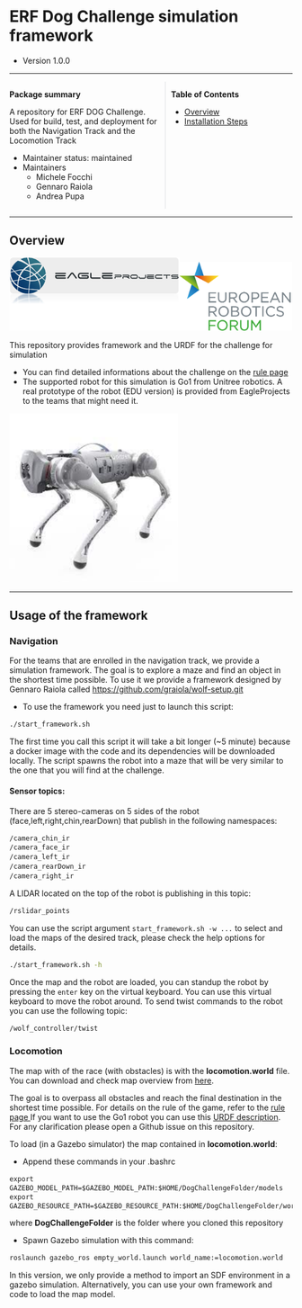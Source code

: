 # ERF Dog Challenge simulation framework

- Version 1.0.0

---

<div style="display:flex;">
<div style="flex:50%; padding-right:10px; border-right: 1px solid #dcdde1">

**Package summary**

A repository for ERF DOG Challenge. Used for build, test, and deployment for both the Navigation Track and the Locomotion Track 

- Maintainer status: maintained
- Maintainers
  - Michele Focchi
  - Gennaro Raiola
  - Andrea Pupa


</div>
<div style="flex:40%; padding-left:10px;">

**Table of Contents**
- [Overview](#overview)
- [Installation Steps](#installation-steps)

</div>
</div>

---

## Overview

<img src="images/eagleprojects.png" width=""/><img src="images/erf_logo.png" width="200"/>



This repository provides framework and the URDF for the challenge for simulation 

- You can find detailed informations about the challenge on the <a href="docs/rule.md">rule page </a>
- The supported robot for this simulation is Go1 from Unitree robotics. A real prototype of the robot (EDU version) is provided from EagleProjects to the teams that might need it. 

<img src="images/go1_robot.jpeg" width="300"/>



---

## Usage of the framework

### Navigation 

For the teams that are enrolled in the navigation track, we provide a simulation framework. The goal is to explore a maze and find an object in the shortest time possible. To use it we provide a framework designed by Gennaro Raiola called https://github.com/graiola/wolf-setup.git

- To use the framework you need just to launch this script:

```bash
./start_framework.sh
```

The first time you call this script it will take a bit longer (~5 minute) because a docker image with the code and its dependencies will be downloaded locally. The script spawns the robot into a maze that will be very similar to the one that you will find at the challenge. 

#### Sensor topics:

There are 5 stereo-cameras on 5 sides of the robot (face,left,right,chin,rearDown) that publish in the following namespaces:

```bash
/camera_chin_ir
/camera_face_ir
/camera_left_ir
/camera_rearDown_ir
/camera_right_ir
```

A LIDAR located on the top of the robot is publishing in this topic:

```bash
/rslidar_points
```

You can use the script argument `start_framework.sh -w ...` to select and load the maps of the desired track, please check the help options for details.

```bash
./start_framework.sh -h
```

Once the map and the robot are loaded, you can standup the robot by pressing the `enter` key on the virtual keyboard.
You can use this virtual keyboard to move the robot around.
To send twist commands to the robot you can use the following topic:

```bash
/wolf_controller/twist
```







### **Locomotion**

The map with of the race (with obstacles) is with the **locomotion.world** file. You can download and check map overview from <a href="doc/map.pdf" download>here</a>. 

The goal is to overpass all obstacles and reach the final destination in the shortest time possible. For details on the rule of the game, refer to the <a href="docs/rule.md">rule page </a> If you want to use the Go1 robot you can use this  [URDF description](https://github.com/graiola/wolf_description). For any clarification please open a Github issue on this repository. 

To load (in a Gazebo simulator) the  map contained in **locomotion.world**: 

- Append these commands in your .bashrc

```
export GAZEBO_MODEL_PATH=$GAZEBO_MODEL_PATH:$HOME/DogChallengeFolder/models
export GAZEBO_RESOURCE_PATH=$GAZEBO_RESOURCE_PATH:$HOME/DogChallengeFolder/worlds
```

where **DogChallengeFolder** is the folder where you cloned this repository

- Spawn Gazebo simulation with this command:

```bash
roslaunch gazebo_ros empty_world.launch world_name:=locomotion.world
```

In this version, we only provide a method to import an SDF environment in a gazebo simulation. Alternatively, you can use your own framework and code to load the map model.

 


